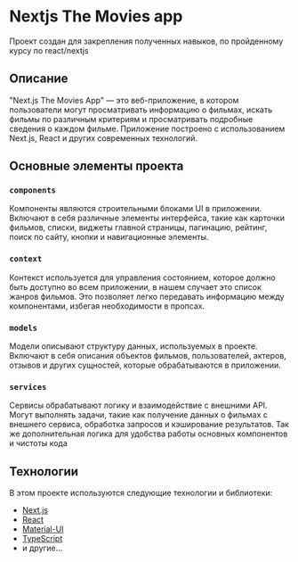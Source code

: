 # Nextjs The Movies app
Проект создан для закрепления полученных навыков, по пройденному курсу по react/nextjs

## Описание

"Next.js The Movies App" — это веб-приложение, в котором пользователи могут просматривать информацию о фильмах, искать фильмы по различным критериям и просматривать подробные сведения о каждом фильме. Приложение построено с использованием Next.js, React и других современных технологий.

## Основные элементы проекта
### `components`
Компоненты являются строительными блоками UI в приложении. Включают в себя различные элементы интерфейса, такие как 
карточки фильмов, списки, виджеты главной страницы, пагинацию, рейтинг, поиск по сайту, кнопки и навигационные элементы.

### `context`
Контекст используется для управления состоянием, которое должно быть доступно во всем приложении, в нашем случает это 
список жанров фильмов. Это 
позволяет легко передавать информацию между компонентами, избегая необходимости в пропсах. 

### `models`
Модели описывают структуру данных, используемых в проекте. Включают в себя описания объектов фильмов, пользователей, 
актеров, отзывов и 
других сущностей, которые обрабатываются в приложении.

### `services`
Сервисы обрабатывают логику и взаимодействие с внешними API. Могут выполнять задачи, такие как получение данных о фильмах 
с внешнего сервиса, обработка запросов и кэширование результатов. Так же дополнительная логика для удобства работы основных 
компонентов и чистоты кода

## Технологии

В этом проекте используются следующие технологии и библиотеки:

- [Next.js](https://nextjs.org/)
- [React](https://reactjs.org/)
- [Material-UI](https://mui.com/)
- [TypeScript](https://www.typescriptlang.org/)
- и другие...


